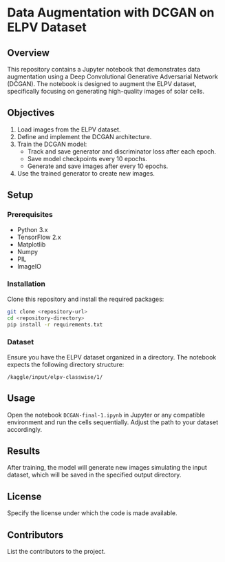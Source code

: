 
# Data Augmentation with DCGAN on ELPV Dataset

## Overview
This repository contains a Jupyter notebook that demonstrates data augmentation using a Deep Convolutional Generative Adversarial Network (DCGAN). The notebook is designed to augment the ELPV dataset, specifically focusing on generating high-quality images of solar cells.

## Objectives
1. Load images from the ELPV dataset.
2. Define and implement the DCGAN architecture.
3. Train the DCGAN model:
   - Track and save generator and discriminator loss after each epoch.
   - Save model checkpoints every 10 epochs.
   - Generate and save images after every 10 epochs.
4. Use the trained generator to create new images.

## Setup

### Prerequisites
- Python 3.x
- TensorFlow 2.x
- Matplotlib
- Numpy
- PIL
- ImageIO

### Installation
Clone this repository and install the required packages:
```bash
git clone <repository-url>
cd <repository-directory>
pip install -r requirements.txt
```

### Dataset
Ensure you have the ELPV dataset organized in a directory. The notebook expects the following directory structure:
```
/kaggle/input/elpv-classwise/1/
```

## Usage
Open the notebook `DCGAN-final-1.ipynb` in Jupyter or any compatible environment and run the cells sequentially. Adjust the path to your dataset accordingly.

## Results
After training, the model will generate new images simulating the input dataset, which will be saved in the specified output directory.

## License
Specify the license under which the code is made available.

## Contributors
List the contributors to the project.
